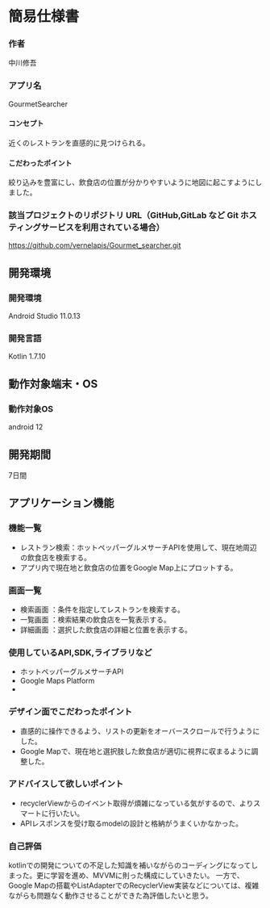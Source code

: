 # 簡易仕様書

### 作者
中川修吾
### アプリ名
GourmetSearcher

#### コンセプト
近くのレストランを直感的に見つけられる。

#### こだわったポイント
絞り込みを豊富にし、飲食店の位置が分かりやすいように地図に起こすようにしました。

### 該当プロジェクトのリポジトリ URL（GitHub,GitLab など Git ホスティングサービスを利用されている場合）
https://github.com/vernelapis/Gourmet_searcher.git

## 開発環境
### 開発環境
Android Studio 11.0.13

### 開発言語
Kotlin 1.7.10

## 動作対象端末・OS
### 動作対象OS
android 12

## 開発期間
7日間

## アプリケーション機能

### 機能一覧
- レストラン検索：ホットペッパーグルメサーチAPIを使用して、現在地周辺の飲食店を検索する。
- アプリ内で現在地と飲食店の位置をGoogle Map上にプロットする。

### 画面一覧
- 検索画面 ：条件を指定してレストランを検索する。
- 一覧画面 ：検索結果の飲食店を一覧表示する。
- 詳細画面 ：選択した飲食店の詳細と位置を表示する。

### 使用しているAPI,SDK,ライブラリなど
- ホットペッパーグルメサーチAPI
- Google Maps Platform
-
### デザイン面でこだわったポイント
- 直感的に操作できるよう、リストの更新をオーバースクロールで行うようにした。
- Google Mapで、現在地と選択肢した飲食店が適切に視界に収まるように調整した。

### アドバイスして欲しいポイント
- recyclerViewからのイベント取得が煩雑になっている気がするので、よりスマートに行いたい。
- APIレスポンスを受け取るmodelの設計と格納がうまくいかなかった。

### 自己評価
kotlinでの開発についての不足した知識を補いながらのコーディングになってしまった。更に学習を進め、MVVMに則った構成にしていきたい。
一方で、Google Mapの搭載やListAdapterでのRecyclerView実装などについては、複雑ながらも問題なく動作させることができた為評価したいと思う。